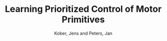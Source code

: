 ---
collection: preprint
permalink: /publications/Kober2012arXiv
pubtype: preprint 
title: "Learning Prioritized Control of Motor Primitives" 
author: "Kober, Jens and Peters, Jan" 
year: 2012
avenue:  
url: https://arxiv.org/abs/1209.0488 
pages:  
code:  
video:  
abstract: 
---